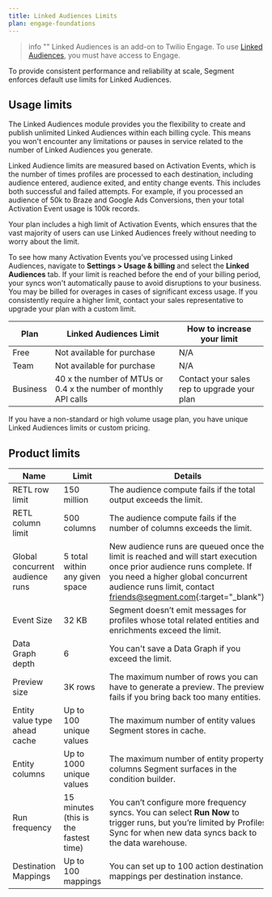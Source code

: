 ```yaml
---
title: Linked Audiences Limits
plan: engage-foundations
---
```


> info ""
> Linked Audiences is an add-on to Twilio Engage. To use [Linked Audiences](/docs/engage/audiences/linked-audiences), you must have access to Engage.

To provide consistent performance and reliability at scale, Segment enforces default use limits for Linked Audiences.

## Usage limits
The Linked Audiences module provides you the flexibility to create and publish unlimited Linked Audiences within each billing cycle. This means you won't encounter any limitations or pauses in service related to the number of Linked Audiences you generate.

Linked Audience limits are measured based on Activation Events, which is the number of times profiles are processed to each destination, including audience entered, audience exited, and entity change events. This includes both successful and failed attempts. For example, if you processed an audience of 50k to Braze and Google Ads Conversions, then your total Activation Event usage is 100k records.

Your plan includes a high limit of Activation Events, which ensures that the vast majority of users can use Linked Audiences freely without needing to worry about the limit. 

 To see how many Activation Events you’ve processed using Linked Audiences, navigate to **Settings > Usage & billing** and select the **Linked Audiences** tab. If your limit is reached before the end of your billing period, your syncs won't automatically pause to avoid disruptions to your business. You may be billed for overages in cases of significant excess usage. If you consistently require a higher limit, contact your sales representative to upgrade your plan with a custom limit.

 Plan | Linked Audiences Limit | How to increase your limit
 ---- | ---------------------- | ---------------------------
 Free | Not available for purchase | N/A
 Team | Not available for purchase | N/A
 Business | 40 x the number of MTUs or 0.4 x the number of monthly API calls | Contact your sales rep to upgrade your plan  

If you have a non-standard or high volume usage plan, you have unique Linked Audiences limits or custom pricing.

## Product limits

Name | Limit | Details 
---- | ----- | --------
RETL row limit | 150 million | The audience compute fails if the total output exceeds the limit. 
RETL column limit | 500 columns | The audience compute fails if the number of columns exceeds the limit. 
Global concurrent audience runs | 5 total within any given space | New audience runs are queued once the limit is reached and will start execution once prior audience runs complete. If you need a higher global concurrent audience runs limit, contact [friends@segment.com](mailto:friends@segment.com){:target="_blank"}.
Event Size | 32 KB | Segment doesn’t emit messages for profiles whose total related entities and enrichments exceed the limit.
Data Graph depth | 6 | You can't save a Data Graph if you exceed the limit. 
Preview size | 3K rows | The maximum number of rows you can have to generate a preview. The preview fails if you bring back too many entities. 
Entity value type ahead cache | Up to 100 unique values | The maximum number of entity values Segment stores in cache. 
Entity columns | Up to 1000 unique values | The maximum number of entity property columns Segment surfaces in the condition builder.
Run frequency | 15 minutes (this is the fastest time) | You can’t configure more frequency syncs. You can select **Run Now** to trigger runs, but you’re limited by Profiles Sync for when new data syncs back to the data warehouse.
Destination Mappings | Up to 100 mappings | You can set up to 100 action destination mappings per destination instance.

